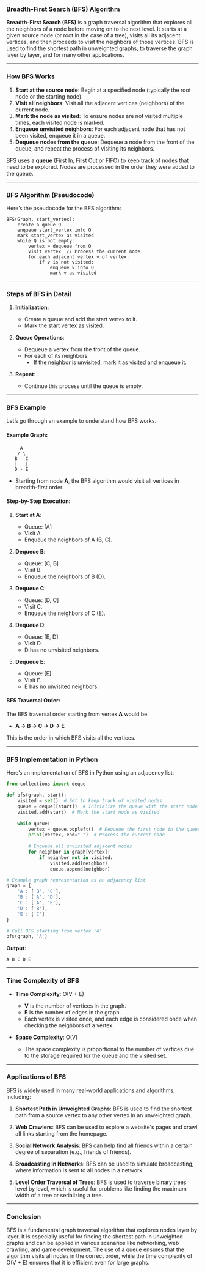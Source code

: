 ### **Breadth-First Search (BFS) Algorithm**

**Breadth-First Search (BFS)** is a graph traversal algorithm that explores all the neighbors of a node before moving on to the next level. It starts at a given source node (or root in the case of a tree), visits all its adjacent vertices, and then proceeds to visit the neighbors of those vertices. BFS is used to find the shortest path in unweighted graphs, to traverse the graph layer by layer, and for many other applications.

---

### **How BFS Works**

1. **Start at the source node**: Begin at a specified node (typically the root node or the starting node).
2. **Visit all neighbors**: Visit all the adjacent vertices (neighbors) of the current node.
3. **Mark the node as visited**: To ensure nodes are not visited multiple times, each visited node is marked.
4. **Enqueue unvisited neighbors**: For each adjacent node that has not been visited, enqueue it in a queue.
5. **Dequeue nodes from the queue**: Dequeue a node from the front of the queue, and repeat the process of visiting its neighbors.

BFS uses a **queue** (First In, First Out or FIFO) to keep track of nodes that need to be explored. Nodes are processed in the order they were added to the queue.

---

### **BFS Algorithm (Pseudocode)**

Here’s the pseudocode for the BFS algorithm:

```text
BFS(Graph, start_vertex):
    create a queue Q
    enqueue start_vertex into Q
    mark start_vertex as visited
    while Q is not empty:
        vertex = dequeue from Q
        visit vertex  // Process the current node
        for each adjacent vertex v of vertex:
            if v is not visited:
                enqueue v into Q
                mark v as visited
```

---

### **Steps of BFS in Detail**

1. **Initialization**:
   - Create a queue and add the start vertex to it.
   - Mark the start vertex as visited.
   
2. **Queue Operations**:
   - Dequeue a vertex from the front of the queue.
   - For each of its neighbors:
     - If the neighbor is unvisited, mark it as visited and enqueue it.
   
3. **Repeat**:
   - Continue this process until the queue is empty.

---

### **BFS Example**

Let’s go through an example to understand how BFS works.

#### Example Graph:

```
     A
    / \
   B   C
   |   |
   D - E
```

- Starting from node **A**, the BFS algorithm would visit all vertices in breadth-first order.
  
#### Step-by-Step Execution:

1. **Start at A**:
   - Queue: [A]
   - Visit A.
   - Enqueue the neighbors of A (B, C).

2. **Dequeue B**:
   - Queue: [C, B]
   - Visit B.
   - Enqueue the neighbors of B (D).

3. **Dequeue C**:
   - Queue: [D, C]
   - Visit C.
   - Enqueue the neighbors of C (E).

4. **Dequeue D**:
   - Queue: [E, D]
   - Visit D.
   - D has no unvisited neighbors.

5. **Dequeue E**:
   - Queue: [E]
   - Visit E.
   - E has no unvisited neighbors.

#### BFS Traversal Order:
The BFS traversal order starting from vertex **A** would be:
- **A → B → C → D → E**

This is the order in which BFS visits all the vertices.

---

### **BFS Implementation in Python**

Here’s an implementation of BFS in Python using an adjacency list:

```python
from collections import deque

def bfs(graph, start):
    visited = set()  # Set to keep track of visited nodes
    queue = deque([start])  # Initialize the queue with the start node
    visited.add(start)  # Mark the start node as visited
    
    while queue:
        vertex = queue.popleft()  # Dequeue the first node in the queue
        print(vertex, end=" ")  # Process the current node
        
        # Enqueue all unvisited adjacent nodes
        for neighbor in graph[vertex]:
            if neighbor not in visited:
                visited.add(neighbor)
                queue.append(neighbor)

# Example graph representation as an adjacency list
graph = {
    'A': ['B', 'C'],
    'B': ['A', 'D'],
    'C': ['A', 'E'],
    'D': ['B'],
    'E': ['C']
}

# Call BFS starting from vertex 'A'
bfs(graph, 'A')
```

**Output:**
```
A B C D E
```

---

### **Time Complexity of BFS**

- **Time Complexity**: O(V + E)
  - **V** is the number of vertices in the graph.
  - **E** is the number of edges in the graph.
  - Each vertex is visited once, and each edge is considered once when checking the neighbors of a vertex.

- **Space Complexity**: O(V)
  - The space complexity is proportional to the number of vertices due to the storage required for the queue and the visited set.

---

### **Applications of BFS**

BFS is widely used in many real-world applications and algorithms, including:

1. **Shortest Path in Unweighted Graphs**: BFS is used to find the shortest path from a source vertex to any other vertex in an unweighted graph.
   
2. **Web Crawlers**: BFS can be used to explore a website's pages and crawl all links starting from the homepage.

3. **Social Network Analysis**: BFS can help find all friends within a certain degree of separation (e.g., friends of friends).

4. **Broadcasting in Networks**: BFS can be used to simulate broadcasting, where information is sent to all nodes in a network.

5. **Level Order Traversal of Trees**: BFS is used to traverse binary trees level by level, which is useful for problems like finding the maximum width of a tree or serializing a tree.

---

### **Conclusion**

BFS is a fundamental graph traversal algorithm that explores nodes layer by layer. It is especially useful for finding the shortest path in unweighted graphs and can be applied in various scenarios like networking, web crawling, and game development. The use of a queue ensures that the algorithm visits all nodes in the correct order, while the time complexity of O(V + E) ensures that it is efficient even for large graphs.
